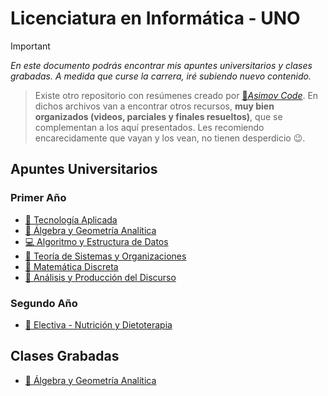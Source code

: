 # Licenciatura en Informática - UNO

> [!IMPORTANT]
> *En este documento podrás encontrar mis apuntes universitarios y clases grabadas. A medida que curse la carrera, iré subiendo nuevo contenido.*

> Existe otro repositorio con resúmenes creado por [🤖*Asimov Code*](https://gist.github.com/francopig/483c2941f879668c5dd8599bf47d11df). En dichos archivos van a encontrar otros recursos, **muy bien organizados (videos, parciales y finales resueltos)**, que se complementan a los aquí presentados.  Les recomiendo encarecidamente que vayan y los vean, no tienen desperdicio 😉. 

## Apuntes Universitarios
### Primer Año
- [📡 Tecnología Aplicada](https://boiled-latency-a3c.notion.site/Tecnolog-a-Aplicada-2ba5ec36884b4e7f8a75190f323caa6a)
- [📐 Álgebra y Geometría Analítica]()
- [💻 Algoritmo y Estructura de Datos]()
- [💼 Teoría de Sistemas y Organizaciones](https://boiled-latency-a3c.notion.site/Teor-a-de-Sistemas-y-Organizaciones-61d9902cccaf400dad3478761cc4e14b?pvs=4)
- [📍 Matemática Discreta](https://boiled-latency-a3c.notion.site/Matem-tica-Discreta-6e59b337e02143d7bcb7b38bd62ae8f9)
- [📑 Análisis y Producción del Discurso](https://boiled-latency-a3c.notion.site/An-lisis-y-Producci-n-del-Discurso-a986eed83c43430194b0c8f241dc6a45?pvs=4)
### Segundo Año
- [🍎 Electiva - Nutrición y Dietoterapia](https://boiled-latency-a3c.notion.site/Nutrici-n-y-Dietoterapia-27e6a27df6304eef951ce796bbab7f4d?pvs=4)

## Clases Grabadas
- [📐 Álgebra y Geometría Analítica](https://youtube.com/playlist?list=PLbEQwRJSWJ11hx5Mx9ifD6BO1nQ7onMr7&si=fdrzUT1DbmrHNPP5)



